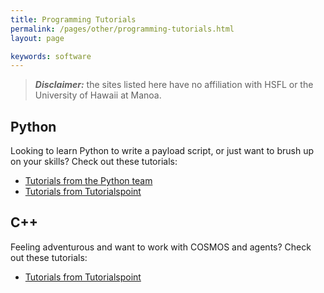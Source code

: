```yaml
---
title: Programming Tutorials
permalink: /pages/other/programming-tutorials.html
layout: page

keywords: software
---
```


> **_Disclaimer:_** the sites listed here have no affiliation with HSFL or the University of Hawaii at Manoa.


## Python

Looking to learn Python to write a payload script, or just want to brush up on your skills? Check out these tutorials:

* [Tutorials from the Python team](https://docs.python.org/3/tutorial/)
* [Tutorials from Tutorialspoint](https://www.tutorialspoint.com/python/index.htm)

## C++

Feeling adventurous and want to work with COSMOS and agents? Check out these tutorials:

* [Tutorials from Tutorialspoint](https://www.tutorialspoint.com/cplusplus/index.htm)